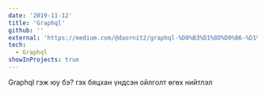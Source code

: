```yaml
---
date: '2019-11-12'
title: 'Graphql'
github: ''
external: 'https://medium.com/@daornit2/graphql-%D0%B3%D1%8D%D0%B6-%D1%8E%D1%83-%D0%B1%D1%8D-96c73414ea61'
tech:
  - Graphql
showInProjects: true
---
```


Graphql гэж юу бэ? гэх бяцхан үндсэн ойлголт өгөх нийтлэл